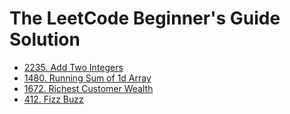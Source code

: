 # The LeetCode Beginner's Guide Solution

- [2235. Add Two Integers](./2235_Add_Two_Integers)
- [1480. Running Sum of 1d Array](./1480_Running_Sum_of_1d_Array)
- [1672. Richest Customer Wealth](/1672_Richest_Customer_Wealth)
- [412. Fizz Buzz](/412_Fizz_Buzz)